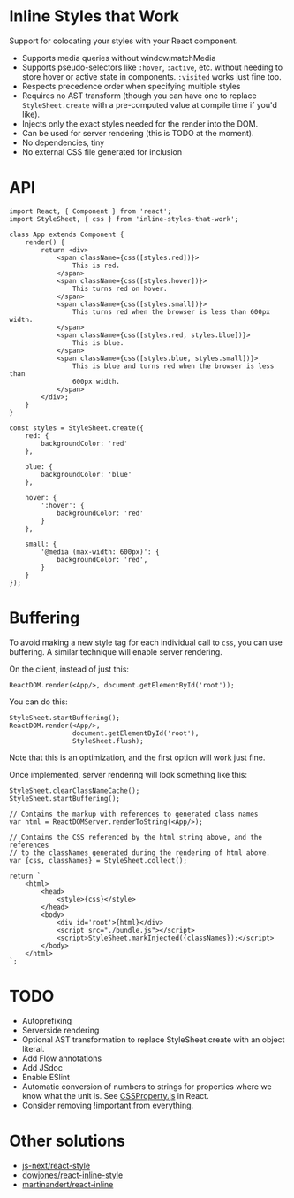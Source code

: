 # Inline Styles that Work

Support for colocating your styles with your React component.

- Supports media queries without window.matchMedia
- Supports pseudo-selectors like `:hover`, `:active`, etc. without needing to
  store hover or active state in components. `:visited` works just fine too.
- Respects precedence order when specifying multiple styles
- Requires no AST transform (though you can have one to replace
  `StyleSheet.create` with a pre-computed value at compile time if you'd like).
- Injects only the exact styles needed for the render into the DOM.
- Can be used for server rendering (this is TODO at the moment).
- No dependencies, tiny
- No external CSS file generated for inclusion

# API

    import React, { Component } from 'react';
    import StyleSheet, { css } from 'inline-styles-that-work';

    class App extends Component {
        render() {
            return <div>
                <span className={css([styles.red])}>
                    This is red.
                </span>
                <span className={css([styles.hover])}>
                    This turns red on hover.
                </span>
                <span className={css([styles.small])}>
                    This turns red when the browser is less than 600px width.
                </span>
                <span className={css([styles.red, styles.blue])}>
                    This is blue.
                </span>
                <span className={css([styles.blue, styles.small])}>
                    This is blue and turns red when the browser is less than
                    600px width.
                </span>
            </div>;
        }
    }

    const styles = StyleSheet.create({
        red: {
            backgroundColor: 'red'
        },

        blue: {
            backgroundColor: 'blue'
        },

        hover: {
            ':hover': {
                backgroundColor: 'red'
            }
        },

        small: {
            '@media (max-width: 600px)': {
                backgroundColor: 'red',
            }
        }
    });

# Buffering

To avoid making a new style tag for each individual call to `css`, you can use 
buffering. A similar technique will enable server rendering.

On the client, instead of just this:

    ReactDOM.render(<App/>, document.getElementById('root'));

You can do this:

    StyleSheet.startBuffering();
    ReactDOM.render(<App/>,
                    document.getElementById('root'),
                    StyleSheet.flush);

Note that this is an optimization, and the first option will work just fine.

Once implemented, server rendering will look something like this:

    StyleSheet.clearClassNameCache();
    StyleSheet.startBuffering();

    // Contains the markup with references to generated class names
    var html = ReactDOMServer.renderToString(<App/>);

    // Contains the CSS referenced by the html string above, and the references 
    // to the classNames generated during the rendering of html above.
    var {css, classNames} = StyleSheet.collect();

    return `
        <html>
            <head>
                <style>{css}</style>
            </head>
            <body>
                <div id='root'>{html}</div>
                <script src="./bundle.js"></script>
                <script>StyleSheet.markInjected({classNames});</script>
            </body>
        </html>
    `;

# TODO

- Autoprefixing
- Serverside rendering
- Optional AST transformation to replace StyleSheet.create with an object
  literal.
- Add Flow annotations
- Add JSdoc
- Enable ESlint
- Automatic conversion of numbers to strings for properties where we know what
  the unit is. See
  [CSSProperty.js](https://github.com/facebook/react/blob/master/src/renderers/dom/shared/CSSProperty.js)
  in React.
- Consider removing !important from everything.

# Other solutions

- [js-next/react-style](https://github.com/js-next/react-style)
- [dowjones/react-inline-style](https://github.com/dowjones/react-inline-style)
- [martinandert/react-inline](https://github.com/martinandert/react-inline)
